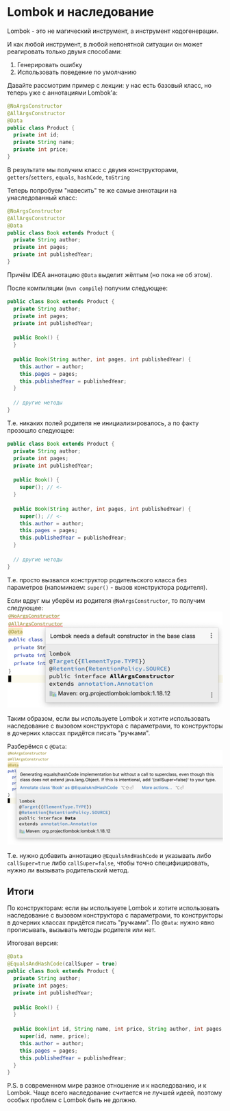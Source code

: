# Lombok и наследование

Lombok - это не магический инструмент, а инструмент кодогенерации.

И как любой инструмент, в любой непонятной ситуации он может реагировать только двумя способами:
1. Генерировать ошибку
1. Использовать поведение по умолчанию

Давайте рассмотрим пример с лекции: у нас есть базовый класс, но теперь уже с аннотациями Lombok'а:
```java
@NoArgsConstructor
@AllArgsConstructor
@Data
public class Product {
  private int id;
  private String name;
  private int price;
}
```

В результате мы получим класс с двумя конструкторами, `getters`/`setters`, `equals`, `hashCode`, `toString`

Теперь попробуем "навесить" те же самые аннотации на унаследованный класс:
```java
@NoArgsConstructor
@AllArgsConstructor
@Data
public class Book extends Product {
  private String author;
  private int pages;
  private int publishedYear;
}
```

Причём IDEA аннотацию `@Data` выделит жёлтым (но пока не об этом).

После компиляции (`mvn compile`) получим следующее:
```java
public class Book extends Product {
  private String author;
  private int pages;
  private int publishedYear;

  public Book() {
  }

  public Book(String author, int pages, int publishedYear) {
    this.author = author;
    this.pages = pages;
    this.publishedYear = publishedYear;
  }

  // другие методы
}
```

Т.е. никаких полей родителя не инициализировалось, а по факту прозошло следующее:
```java
public class Book extends Product {
  private String author;
  private int pages;
  private int publishedYear;

  public Book() {
    super(); // <-
  }

  public Book(String author, int pages, int publishedYear) {
    super(); // <-
    this.author = author;
    this.pages = pages;
    this.publishedYear = publishedYear;
  }

  // другие методы
}
```

Т.е. просто вызвался конструктор родительского класса без параметров (напоминаем: `super()` - вызов конструктора родителя).

Если вдруг мы уберём из родителя `@NoArgsConstructor`, то получим следующее:
![](pic/lombok-default-constructor.png)

Таким образом, если вы используете Lombok и хотите использовать наследование с вызовом конструктора с параметрами, то конструкторы в дочерних классах придётся писать "ручками".

Разберёмся с `@Data`:
![](pic/lombok-data.png)

Т.е. нужно добавить аннотацию `@EqualsAndHashCode` и указывать либо `callSuper=true` либо `callSuper=false`, чтобы точно специфицировать, нужно ли вызывать родительский метод.

## Итоги

По конструкторам: если вы используете Lombok и хотите использовать наследование с вызовом конструктора с параметрами, то конструкторы в дочерних классах придётся писать "ручками".
По `@Data`: нужно явно прописывать, вызывать методы родителя или нет.

Итоговая версия:
```java
@Data
@EqualsAndHashCode(callSuper = true)
public class Book extends Product {
  private String author;
  private int pages;
  private int publishedYear;

  public Book() {
  }

  public Book(int id, String name, int price, String author, int pages, int publishedYear) {
    super(id, name, price);
    this.author = author;
    this.pages = pages;
    this.publishedYear = publishedYear;
  }
}
```

P.S. в современном мире разное отношение и к наследованию, и к Lombok. Чаще всего наследование считается не лучшей идеей, поэтому особых проблем с Lombok быть не должно.
